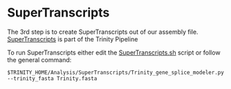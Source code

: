 # SuperTranscripts
The 3rd step is to create SuperTranscripts out of our assembly file. <br/>
[SuperTranscripts](https://github.com/trinityrnaseq/trinityrnaseq/wiki/SuperTranscripts) is part of the Trinity Pipeline

To run SuperTranscripts either edit the [SuperTranscripts.sh](Scripts/03_SuperTranscript/SuperTranscripts.sh) script or follow the general command:
```
$TRINITY_HOME/Analysis/SuperTranscripts/Trinity_gene_splice_modeler.py --trinity_fasta Trinity.fasta
```
